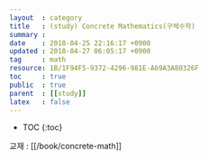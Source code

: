 ```yaml
---
layout  : category
title   : (study) Concrete Mathematics(구체수학)
summary : 
date    : 2018-04-25 22:16:17 +0900
updated : 2018-04-27 06:05:17 +0900
tag     : math
resource: 1B/1F94F5-9372-4296-981E-A69A3A80326F
toc     : true
public  : true
parent  : [[study]]
latex   : false
---
```

* TOC
{:toc}

교재 : [[/book/concrete-math]]


